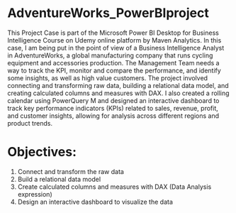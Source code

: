 # AdventureWorks_PowerBIproject
This Project Case is part of the Microsoft Power BI Desktop for Business Intelligence Course on Udemy online platform by Maven Analytics. In this case, I am being put in the point of view of a Business Intelligence Analyst in AdventureWorks, a global manufacturing company that runs cycling equipment and accessories production. The Management Team needs a way to track the KPI, monitor and compare the performance, and identify some insights, as well as high value customers. The project involved connecting and transforming raw data, building a relational data model, and creating calculated columns and measures with 
DAX. I also created a rolling calendar using PowerQuery M and designed an interactive dashboard to track key performance indicators (KPIs) related to sales, 
revenue, profit, and customer insights, allowing for analysis across different regions and product trends.

# Objectives:
1. Connect and transform the raw data
2. Build a relational data model
3. Create calculated columns and measures with DAX (Data Analysis expression)
4. Design an interactive dashboard to visualize the data

